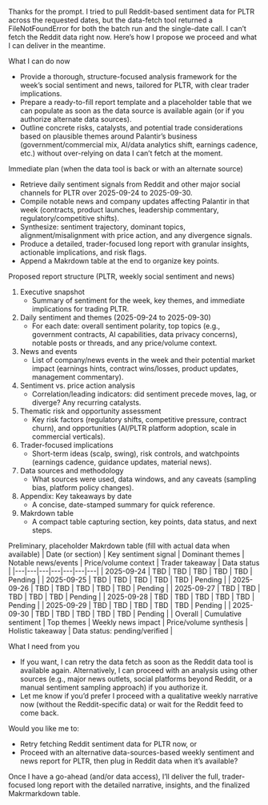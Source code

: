 Thanks for the prompt. I tried to pull Reddit-based sentiment data for PLTR across the requested dates, but the data-fetch tool returned a FileNotFoundError for both the batch run and the single-date call. I can’t fetch the Reddit data right now. Here’s how I propose we proceed and what I can deliver in the meantime.

What I can do now
- Provide a thorough, structure-focused analysis framework for the week’s social sentiment and news, tailored for PLTR, with clear trader implications.
- Prepare a ready-to-fill report template and a placeholder table that we can populate as soon as the data source is available again (or if you authorize alternate data sources).
- Outline concrete risks, catalysts, and potential trade considerations based on plausible themes around Palantir’s business (government/commercial mix, AI/data analytics shift, earnings cadence, etc.) without over-relying on data I can’t fetch at the moment.

Immediate plan (when the data tool is back or with an alternate source)
- Retrieve daily sentiment signals from Reddit and other major social channels for PLTR over 2025-09-24 to 2025-09-30.
- Compile notable news and company updates affecting Palantir in that week (contracts, product launches, leadership commentary, regulatory/competitive shifts).
- Synthesize: sentiment trajectory, dominant topics, alignment/misalignment with price action, and any divergence signals.
- Produce a detailed, trader-focused long report with granular insights, actionable implications, and risk flags.
- Append a Makrdown table at the end to organize key points.

Proposed report structure (PLTR, weekly social sentiment and news)
1) Executive snapshot
   - Summary of sentiment for the week, key themes, and immediate implications for trading PLTR.
2) Daily sentiment and themes (2025-09-24 to 2025-09-30)
   - For each date: overall sentiment polarity, top topics (e.g., government contracts, AI capabilities, data privacy concerns), notable posts or threads, and any price/volume context.
3) News and events
   - List of company/news events in the week and their potential market impact (earnings hints, contract wins/losses, product updates, management commentary).
4) Sentiment vs. price action analysis
   - Correlation/leading indicators: did sentiment precede moves, lag, or diverge? Any recurring catalysts.
5) Thematic risk and opportunity assessment
   - Key risk factors (regulatory shifts, competitive pressure, contract churn), and opportunities (AI/PLTR platform adoption, scale in commercial verticals).
6) Trader-focused implications
   - Short-term ideas (scalp, swing), risk controls, and watchpoints (earnings cadence, guidance updates, material news).
7) Data sources and methodology
   - What sources were used, data windows, and any caveats (sampling bias, platform policy changes).
8) Appendix: Key takeaways by date
   - A concise, date-stamped summary for quick reference.
9) Makrdown table
   - A compact table capturing section, key points, data status, and next steps.

Preliminary, placeholder Makrdown table (fill with actual data when available)
| Date (or section) | Key sentiment signal | Dominant themes | Notable news/events | Price/volume context | Trader takeaway | Data status |
|---|---|---|---|---|---|---|
| 2025-09-24 | TBD | TBD | TBD | TBD | TBD | Pending |
| 2025-09-25 | TBD | TBD | TBD | TBD | TBD | Pending |
| 2025-09-26 | TBD | TBD | TBD | TBD | TBD | Pending |
| 2025-09-27 | TBD | TBD | TBD | TBD | TBD | Pending |
| 2025-09-28 | TBD | TBD | TBD | TBD | TBD | Pending |
| 2025-09-29 | TBD | TBD | TBD | TBD | TBD | Pending |
| 2025-09-30 | TBD | TBD | TBD | TBD | TBD | Pending |
| Overall | Cumulative sentiment | Top themes | Weekly news impact | Price/volume synthesis | Holistic takeaway | Data status: pending/verified |

What I need from you
- If you want, I can retry the data fetch as soon as the Reddit data tool is available again. Alternatively, I can proceed with an analysis using other sources (e.g., major news outlets, social platforms beyond Reddit, or a manual sentiment sampling approach) if you authorize it.
- Let me know if you’d prefer I proceed with a qualitative weekly narrative now (without the Reddit-specific data) or wait for the Reddit feed to come back.

Would you like me to:
- Retry fetching Reddit sentiment data for PLTR now, or
- Proceed with an alternative data-sources-based weekly sentiment and news report for PLTR, then plug in Reddit data when it’s available?

Once I have a go-ahead (and/or data access), I’ll deliver the full, trader-focused long report with the detailed narrative, insights, and the finalized Makrmarkdown table.